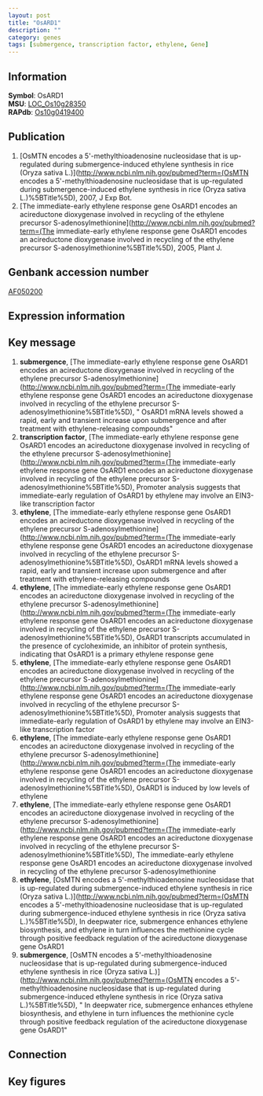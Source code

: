 ```yaml
---
layout: post
title: "OsARD1"
description: ""
category: genes
tags: [submergence, transcription factor, ethylene, Gene]
---
```


## Information
__Symbol__: OsARD1  
__MSU__: [LOC_Os10g28350](http://rice.plantbiology.msu.edu/cgi-bin/ORF_infopage.cgi?orf=LOC_Os10g28350)  
__RAPdb__: [Os10g0419400](http://rapdb.dna.affrc.go.jp/viewer/gbrowse_details/irgsp1?name=Os10g0419400)  

## Publication
1. [OsMTN encodes a 5'-methylthioadenosine nucleosidase that is up-regulated during submergence-induced ethylene synthesis in rice (Oryza sativa L.)](http://www.ncbi.nlm.nih.gov/pubmed?term=(OsMTN encodes a 5'-methylthioadenosine nucleosidase that is up-regulated during submergence-induced ethylene synthesis in rice (Oryza sativa L.)%5BTitle%5D), 2007, J Exp Bot.
2. [The immediate-early ethylene response gene OsARD1 encodes an acireductone dioxygenase involved in recycling of the ethylene precursor S-adenosylmethionine](http://www.ncbi.nlm.nih.gov/pubmed?term=(The immediate-early ethylene response gene OsARD1 encodes an acireductone dioxygenase involved in recycling of the ethylene precursor S-adenosylmethionine%5BTitle%5D), 2005, Plant J.

## Genbank accession number
[AF050200](http://www.ncbi.nlm.nih.gov/nuccore/AF050200)

## Expression information

## Key message
1. __submergence__, [The immediate-early ethylene response gene OsARD1 encodes an acireductone dioxygenase involved in recycling of the ethylene precursor S-adenosylmethionine](http://www.ncbi.nlm.nih.gov/pubmed?term=(The immediate-early ethylene response gene OsARD1 encodes an acireductone dioxygenase involved in recycling of the ethylene precursor S-adenosylmethionine%5BTitle%5D), " OsARD1 mRNA levels showed a rapid, early and transient increase upon submergence and after treatment with ethylene-releasing compounds"
2. __transcription factor__, [The immediate-early ethylene response gene OsARD1 encodes an acireductone dioxygenase involved in recycling of the ethylene precursor S-adenosylmethionine](http://www.ncbi.nlm.nih.gov/pubmed?term=(The immediate-early ethylene response gene OsARD1 encodes an acireductone dioxygenase involved in recycling of the ethylene precursor S-adenosylmethionine%5BTitle%5D),  Promoter analysis suggests that immediate-early regulation of OsARD1 by ethylene may involve an EIN3-like transcription factor
3. __ethylene__, [The immediate-early ethylene response gene OsARD1 encodes an acireductone dioxygenase involved in recycling of the ethylene precursor S-adenosylmethionine](http://www.ncbi.nlm.nih.gov/pubmed?term=(The immediate-early ethylene response gene OsARD1 encodes an acireductone dioxygenase involved in recycling of the ethylene precursor S-adenosylmethionine%5BTitle%5D),  OsARD1 mRNA levels showed a rapid, early and transient increase upon submergence and after treatment with ethylene-releasing compounds
4. __ethylene__, [The immediate-early ethylene response gene OsARD1 encodes an acireductone dioxygenase involved in recycling of the ethylene precursor S-adenosylmethionine](http://www.ncbi.nlm.nih.gov/pubmed?term=(The immediate-early ethylene response gene OsARD1 encodes an acireductone dioxygenase involved in recycling of the ethylene precursor S-adenosylmethionine%5BTitle%5D),  OsARD1 transcripts accumulated in the presence of cycloheximide, an inhibitor of protein synthesis, indicating that OsARD1 is a primary ethylene response gene
5. __ethylene__, [The immediate-early ethylene response gene OsARD1 encodes an acireductone dioxygenase involved in recycling of the ethylene precursor S-adenosylmethionine](http://www.ncbi.nlm.nih.gov/pubmed?term=(The immediate-early ethylene response gene OsARD1 encodes an acireductone dioxygenase involved in recycling of the ethylene precursor S-adenosylmethionine%5BTitle%5D),  Promoter analysis suggests that immediate-early regulation of OsARD1 by ethylene may involve an EIN3-like transcription factor
6. __ethylene__, [The immediate-early ethylene response gene OsARD1 encodes an acireductone dioxygenase involved in recycling of the ethylene precursor S-adenosylmethionine](http://www.ncbi.nlm.nih.gov/pubmed?term=(The immediate-early ethylene response gene OsARD1 encodes an acireductone dioxygenase involved in recycling of the ethylene precursor S-adenosylmethionine%5BTitle%5D),  OsARD1 is induced by low levels of ethylene
7. __ethylene__, [The immediate-early ethylene response gene OsARD1 encodes an acireductone dioxygenase involved in recycling of the ethylene precursor S-adenosylmethionine](http://www.ncbi.nlm.nih.gov/pubmed?term=(The immediate-early ethylene response gene OsARD1 encodes an acireductone dioxygenase involved in recycling of the ethylene precursor S-adenosylmethionine%5BTitle%5D), The immediate-early ethylene response gene OsARD1 encodes an acireductone dioxygenase involved in recycling of the ethylene precursor S-adenosylmethionine
8. __ethylene__, [OsMTN encodes a 5'-methylthioadenosine nucleosidase that is up-regulated during submergence-induced ethylene synthesis in rice (Oryza sativa L.)](http://www.ncbi.nlm.nih.gov/pubmed?term=(OsMTN encodes a 5'-methylthioadenosine nucleosidase that is up-regulated during submergence-induced ethylene synthesis in rice (Oryza sativa L.)%5BTitle%5D),  In deepwater rice, submergence enhances ethylene biosynthesis, and ethylene in turn influences the methionine cycle through positive feedback regulation of the acireductone dioxygenase gene OsARD1
9. __submergence__, [OsMTN encodes a 5'-methylthioadenosine nucleosidase that is up-regulated during submergence-induced ethylene synthesis in rice (Oryza sativa L.)](http://www.ncbi.nlm.nih.gov/pubmed?term=(OsMTN encodes a 5'-methylthioadenosine nucleosidase that is up-regulated during submergence-induced ethylene synthesis in rice (Oryza sativa L.)%5BTitle%5D), " In deepwater rice, submergence enhances ethylene biosynthesis, and ethylene in turn influences the methionine cycle through positive feedback regulation of the acireductone dioxygenase gene OsARD1"

## Connection

## Key figures


